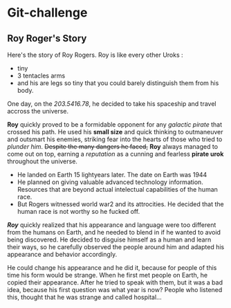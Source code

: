 # Git-challenge


## Roy Roger's Story

Here's the story of Roy Rogers. Roy is like every other Uroks :

- tiny
- 3 tentacles arms
- and his are legs so tiny that you could barely distinguish them from his body.

One day, on the _203.5416.78_, he decided to take his spaceship and travel accross the universe.

**Roy** quickly proved to be a formidable opponent for any _galactic pirate_ that crossed his path. He used his **small size** and quick thinking to outmaneuver and outsmart his enemies, striking fear into the hearts of those who tried to _plunder him_. ~~Despite the many dangers he faced,~~ **Roy** always managed to come out on top, earning a _reputation_ as a cunning and fearless **pirate urok** throughout the universe.

- He landed on Earth 15 lightyears later. The date on Earth was 1944
- He planned on giving valuable advanced technology information. Resources that are beyond actual intelectual capabilities of the human race.
- But Rogers witnessed world war2 and its attrocities. He decided that the human race is not worthy so he fucked off.

***Roy*** quickly realized that his appearance and language were too different from the humans on Earth, and he needed to blend in if he wanted to avoid being discovered. He decided to disguise himself as a human and learn their ways, so he carefully observed the people around him and adapted his appearance and behavior accordingly.

He could change his appearance and he did it, because for people of this time his form would be strange. When he first met people on Earth, he copied their appearance. After he tried to speak with them, but it was a bad idea, because his first question was what year is now? People who listened this, thought that he was strange and called hospital...



